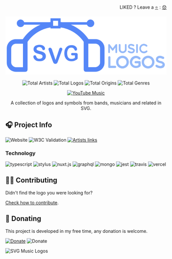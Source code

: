 <p align="right">
LIKED ? Leave a <a href="https://github.com/tiagoporto/svg-music-logos/stargazers">⭐</a> : <a href="https://github.com/tiagoporto/svg-music-logos/issues">😞</a>
</p>

<div align="center">

[![SVG Music Logos](./logo.svg)](https://tiagoporto.github.io/svg-music-logos/)

<!-- replace start -->

![Total Artists](https://img.shields.io/badge/artists-188-blue?style=flat-square)
![Total Logos](https://img.shields.io/badge/logos-337-blue?style=flat-square)
![Total Origins](https://img.shields.io/badge/origins-20-blue?style=flat-square)
![Total Genres](https://img.shields.io/badge/genres-58-blue?style=flat-square)

<!-- replace end -->

[![YouTube Music](https://img.shields.io/badge/youtube%20music-playlist-555?style=for-the-badge&logo=youtube-music&labelColor=FF0000)](https://music.youtube.com/playlist?list=PLKtV93YW2_X-Iu_iNpyMG03bWx8YTTAx6&feature=share)

A collection of logos and symbols from bands, musicians and related in SVG.

</div>

## 🎧 Project Info

![Website](https://img.shields.io/website/https/tiagoporto.github.io/svg-music-logos?down_color=lightgrey&down_message=offline&style=flat-square&up_message=online)
![W3C Validation](https://img.shields.io/w3c-validation/html?style=flat-square&targetUrl=https://tiagoporto.github.io/svg-music-logos)
[![Artists links](https://img.shields.io/travis/com/tiagoporto/svg-music-logos/main?style=flat-square&label=links)](https://travis-ci.com/tiagoporto/svg-music-logos)

### Technology

![typescript](https://img.shields.io/badge/typescript-%23007ACC?style=for-the-badge&logo=typescript&logoColor=white)
![stylus](https://img.shields.io/badge/stylus-%23ff6347?style=for-the-badge&logo=stylus&logoColor=white)
![nuxt.js](https://img.shields.io/badge/nuxt.js-%2300c58e?style=for-the-badge&logo=nuxt.js&logoColor=white)
![graphql](https://img.shields.io/badge/-GraphQL-E10098?style=for-the-badge&logo=graphql&logoColor=white)
![mongo](https://img.shields.io/badge/MongoDB-%234ea94b?style=for-the-badge&logo=mongodb&logoColor=white)
![jest](https://img.shields.io/badge/-jest-%23C21325?style=for-the-badge&logo=jest&logoColor=white)
![travis](https://img.shields.io/badge/travisci-%232B2F33?style=for-the-badge&logo=travis&logoColor=white)
![vercel](https://img.shields.io/badge/vercel-%23000000?style=for-the-badge&logo=vercel&logoColor=white)

## 🤜🤛 Contributing

Didn't find the logo you were looking for?

[Check how to contribute](CONTRIBUTING.md).

## :rocket: Donating

This project is developed in my free time, any donation is welcome.

[![Donate](https://img.shields.io/badge/-PayPal-blue?logo=paypal)](https://www.paypal.com/cgi-bin/webscr?cmd=_donations&business=YTDUQ8RZ2G4Q8&lc=US&item_name=tiagoporto&item_number=svgmusiclogos&currency_code=USD&bn=PP%2dDonationsBF%3abtn_donateCC_LG%2egif%3aNonHosted)
![Donate](https://img.shields.io/badge/bitcoin-14iqQcwYPLBceRURHuFosGTDXxMmt3cLDp-yellow?logo=bitcoin)

![SVG Music Logos](https://media.giphy.com/media/aw6CWyyLQ8WyRuktxR/source.gif)
